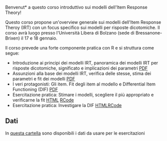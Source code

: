 Benvenut* a questo corso introduttivo sui modelli dell'Item Response Theory!

Questo corso propone un'overview generale sui modelli dell'Item Response Theroy (IRT) con un focus specifico sui modelli per risposte dicotomiche. 
Il corso avrà luogo presso l'Università Libera di Bolzano (sede di Bressanone-Brixen) il 17 e 18 gennaio. 

Il corso prevede una forte componente pratica con R e si struttura come segue: 

- Introduzione ai principi dei modelli IRT, panoramica dei modelli IRT per risposte dicotomiche, significato e implicazioni dei parametri [PDF](intro/intro.pdf)
- Assunzioni alla base dei modelli IRT, verifica delle stesse, stima dei parametri e fit dei modelli [PDF](intro/assunzioni.pdf)
- I veri protagonisti: Gli item. Fit degli item al modello e Differential Item Functioning (DIF) [PDF](intro/item.pdf)
- Esercitazione pratica: Stimare i modelli, scegliere il più appropriato e verificarne la fit [HTML](esercitazioni/stimareImodelli.html) [RCode](esercitazioni/stimareImodelli.R)
- Esercitazione pratica: Investigare la DIF [HTML](esercitazioni/DIF.html)[RCode](esercitazioni/DIF.R)

## Dati

In [questa cartella](https://drive.google.com/drive/folders/1PXDG7HhjRDMdFEQjk5WQQWdiorDpSgtw?usp=sharing) sono disponibili i dati da usare per le esercitazioni
